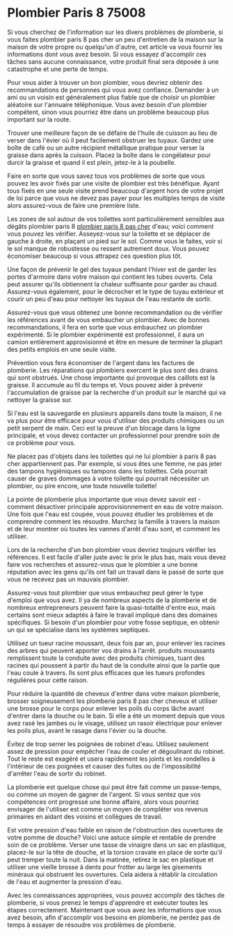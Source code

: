 # Plombier Paris 8 75008

Si vous cherchez de l'information sur les divers problèmes de plomberie, si vous faites plombier paris 8 pas cher un peu d'entretien de la maison sur la maison de votre propre ou quelqu'un d'autre, cet article va vous fournir les informations dont vous avez besoin. Si vous essayez d'accomplir ces tâches sans aucune connaissance, votre produit final sera déposée à une catastrophe et une perte de temps.

Pour vous aider à trouver un bon plombier, vous devriez obtenir des recommandations de personnes qui vous avez confiance. Demander à un ami ou un voisin est généralement plus fiable que de choisir un plombier aléatoire sur l'annuaire téléphonique. Vous avez besoin d'un plombier compétent, sinon vous pourriez être dans un problème beaucoup plus important sur la route.

Trouver une meilleure façon de se défaire de l'huile de cuisson au lieu de verser dans l'évier où il peut facilement obstruer les tuyaux. Gardez une boîte de café ou un autre récipient métallique pratique pour verser la graisse dans après la cuisson. Placez la boîte dans le congélateur pour durcir la graisse et quand il est plein, jetez-le à la poubelle.

Faire en sorte que vous savez tous vos problèmes de sorte que vous pouvez les avoir fixés par une visite de plombier est très bénéfique. Ayant tous fixés en une seule visite prend beaucoup d'argent hors de votre projet de loi parce que vous ne devez pas payer pour les multiples temps de visite alors assurez-vous de faire une première liste.

Les zones de sol autour de vos toilettes sont particulièrement sensibles aux dégâts plombier paris 8 [plombier paris 8 pas cher](http://www.cs2r.org) d'eau; voici comment vous pouvez les vérifier. Asseyez-vous sur la toilette et se déplacer de gauche à droite, en plaçant un pied sur le sol. Comme vous le faites, voir si le sol manque de robustesse ou ressent autrement doux. Vous pouvez économiser beaucoup si vous attrapez ces question plus tôt.

Une façon de prévenir le gel des tuyaux pendant l'hiver est de garder les portes d'armoire dans votre maison qui contient les tubes ouverts. Cela peut assurer qu'ils obtiennent la chaleur suffisante pour garder au chaud. Assurez-vous également, pour le décrocher et le type de tuyau extérieur et courir un peu d'eau pour nettoyer les tuyaux de l'eau restante de sortir.

Assurez-vous que vous obtenez une bonne recommandation ou de vérifier les références avant de vous embaucher un plombier. Avec de bonnes recommandations, il fera en sorte que vous embauchez un plombier expérimenté. Si le plombier expérimenté est professionnel, il aura un camion entièrement approvisionné et être en mesure de terminer la plupart des petits emplois en une seule visite.

Prévention vous fera économiser de l'argent dans les factures de plomberie. Les réparations qui plombiers exercent le plus sont des drains qui sont obstrués. Une chose importante qui provoque des caillots est la graisse. Il accumule au fil du temps et. Vous pouvez aider à prévenir l'accumulation de graisse par la recherche d'un produit sur le marché qui va nettoyer la graisse sur.

Si l'eau est la sauvegarde en plusieurs appareils dans toute la maison, il ne va plus pour être efficace pour vous d'utiliser des produits chimiques ou un petit serpent de main. Ceci est la preuve d'un blocage dans la ligne principale, et vous devez contacter un professionnel pour prendre soin de ce problème pour vous.

Ne placez pas d'objets dans les toilettes qui ne lui plombier à paris 8 pas cher appartiennent pas. Par exemple, si vous êtes une femme, ne pas jeter des tampons hygiéniques ou tampons dans les toilettes. Cela pourrait causer de graves dommages à votre toilette qui pourrait nécessiter un plombier, ou pire encore, une toute nouvelle toilette!

La pointe de plomberie plus importante que vous devez savoir est - comment désactiver principale approvisionnement en eau de votre maison. Une fois que l'eau est coupée, vous pouvez étudier les problèmes et de comprendre comment les résoudre. Marchez la famille à travers la maison et de leur montrer où toutes les vannes d'arrêt d'eau sont, et comment les utiliser.

Lors de la recherche d'un bon plombier vous devriez toujours vérifier les références. Il est facile d'aller juste avec le prix le plus bas, mais vous devez faire vos recherches et assurez-vous que le plombier a une bonne réputation avec les gens qu'ils ont fait un travail dans le passé de sorte que vous ne recevez pas un mauvais plombier.

Assurez-vous tout plombier que vous embauchez peut gérer le type d'emploi que vous avez. Il ya de nombreux aspects de la plomberie et de nombreux entrepreneurs peuvent faire la quasi-totalité d'entre eux, mais certains sont mieux adaptés à faire le travail impliqué dans des domaines spécifiques. Si besoin d'un plombier pour votre fosse septique, en obtenir un qui se spécialise dans les systèmes septiques.

Utilisez un tueur racine moussant, deux fois par an, pour enlever les racines des arbres qui peuvent apporter vos drains à l'arrêt. produits moussants remplissent toute la conduite avec des produits chimiques, tuant des racines qui poussent à partir du haut de la conduite ainsi que la partie que l'eau coule à travers. Ils sont plus efficaces que les tueurs profondes régulières pour cette raison.

Pour réduire la quantité de cheveux d'entrer dans votre maison plomberie, brosser soigneusement les plomberie paris 8 pas cher cheveux et utiliser une brosse pour le corps pour enlever les poils du corps lâche avant d'entrer dans la douche ou le bain. Si elle a été un moment depuis que vous avez rasé les jambes ou le visage, utilisez un rasoir électrique pour enlever les poils plus, avant le rasage dans l'évier ou la douche.

Évitez de trop serrer les poignées de robinet d'eau. Utilisez seulement assez de pression pour empêcher l'eau de couler et dégoulinant du robinet. Tout le reste est exagéré et usera rapidement les joints et les rondelles à l'intérieur de ces poignées et causer des fuites ou de l'impossibilité d'arrêter l'eau de sortir du robinet.

La plomberie est quelque chose qui peut être fait comme un passe-temps, ou comme un moyen de gagner de l'argent. Si vous sentez que vos compétences ont progressé une bonne affaire, alors vous pourriez envisager de l'utiliser est comme un moyen de compléter vos revenus primaires en aidant des voisins et collègues de travail.

Est votre pression d'eau faible en raison de l'obstruction des ouvertures de votre pomme de douche? Voici une astuce simple et rentable de prendre soin de ce problème. Verser une tasse de vinaigre dans un sac en plastique, placez-le sur la tête de douche, et la torsion cravate en place de sorte qu'il peut tremper toute la nuit. Dans la matinée, retirez le sac en plastique et utiliser une vieille brosse à dents pour frotter au large les gisements minéraux qui obstruent les ouvertures. Cela aidera à rétablir la circulation de l'eau et augmenter la pression d'eau.

Avec les connaissances appropriées, vous pouvez accomplir des tâches de plomberie, si vous prenez le temps d'apprendre et exécuter toutes les étapes correctement. Maintenant que vous avez les informations que vous avez besoin, afin d'accomplir vos besoins en plomberie, ne perdez pas de temps à essayer de résoudre vos problèmes de plomberie.
